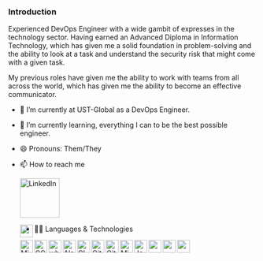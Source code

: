 ### Introduction

Experienced DevOps Engineer with a wide gambit of expresses in the technology 
sector. Having earned an Advanced Diploma in Information Technology, 
which has given me a solid foundation in problem-solving and the ability 
to look at a task and understand the security risk that might come 
with a given task.

My previous roles have given me the ability to work with teams from all across 
the world, which has given me the ability to become an effective communicator.  

- 🔭 I’m currently at UST-Global as a DevOps Engineer.
- 🌱 I’m currently learning, everything I can to be the best possible engineer.
- 😄 Pronouns: Them/They
- 📫 How to reach me

    [<img align="center" alt="LinkedIn" width="80" src="https://golflifenavigators.com/wp-content/uploads/2018/09/linkedin-logo.png" />]( https://www.linkedin.com/in/benjamin-saul-mcculloch/)

    <img align="left" alt="" width="26px" src="" />


- 🧑‍💻 Languages & Technologies

    <img align="left" alt="Microsoft Azure" width="26px" src="https://is3-ssl.mzstatic.com/image/thumb/Purple124/v4/26/70/f7/2670f758-1cdb-60f3-f854-55eb75fd6ba6/source/256x256bb.jpg" />
    <img align="left" alt="GCP" width="26px" src="http://static1.squarespace.com/static/5ad4b8e04eddecf8fce0d794/5bbc13259140b782d111ad46/5bbc13d69140b782d111b4b4/1539054124718/apple-icon.png" />
    <img align="left" alt="white line" width="26px" src="https://h2ohypnosis.com/wp-content/themes/h2o/images/white-twitter-icon-png-32.jpg" />

    <img align="left" alt="Alasian" width="26px" src="https://pbs.twimg.com/profile_images/907320949762134016/NVTmGzl7_400x400.jpg" />
    <img align="left" alt="GIT" width="26px" src="https://git-scm.com/images/logos/downloads/Git-Icon-1788C.png" />
    <img align="left" alt="GitHub" width="26px" src="https://cdn2.iconfinder.com/data/icons/social-icons-33/128/Github-512.png" />
    <img align="left" alt="GitLab" width="26px" src="https://upload.wikimedia.org/wikipedia/commons/thumb/1/18/GitLab_Logo.svg/1200px-GitLab_Logo.svg.png" />

    <img align="left" alt="Microsoft Azure DevOps" width="26px" src="https://user-images.githubusercontent.com/1874103/46415699-cfc5cf00-c6f3-11e8-9bcc-2fc2bf1759ec.png" />
    <img align="left" alt="Jenkins" width="26px" src="https://wiki.jenkins.io/download/attachments/2916393/headshot.png?version=1&modificationDate=1302753947000&api=v2" />
    <img align="left" alt="" width="26px" src="" />
    <img align="left" alt="" width="26px" src="" />
    <img align="left" alt="" width="26px" src="" />




